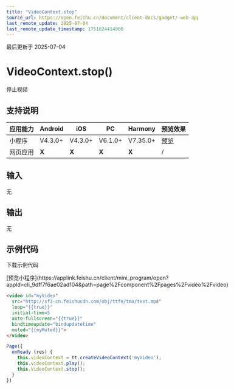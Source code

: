 ```yaml
---
title: "VideoContext.stop"
source_url: https://open.feishu.cn/document/client-docs/gadget/-web-app-api/media/video/videocontext/stop
last_remote_update: 2025-07-04
last_remote_update_timestamp: 1751624414000
---
```

最后更新于 2025-07-04

# VideoContext.stop()

停止视频

## 支持说明

应用能力 | Android | iOS | PC | Harmony | 预览效果
--- | --- | --- | --- | --- | ---
小程序 | V4.3.0+ | V4.3.0+ | V6.1.0+ | V7.35.0+ | [预览](https://applink.feishu.cn/client/mini_program/open?appId=cli_9dff7f6ae02ad104&path=page%2Fcomponent%2Fpages%2Fvideo%2Fvideo)
网页应用 | **X** | **X** | **X** | **X** | /

## 输入
无

## 输出
无

## 示例代码

<md-download-code href="https://open.feishu.cn/document/uYjL24iN/uYDM04iNwQjL2ADN" mobileDisplay="none">下载示例代码</md-download-code>

<div style="display: flex">
          [预览小程序](https://applink.feishu.cn/client/mini_program/open?appId=cli_9dff7f6ae02ad104&path=page%2Fcomponent%2Fpages%2Fvideo%2Fvideo)

</div> 

```html
<video id="myVideo"
  src="http://sf3-cn.feishucdn.com/obj/ttfe/tma/test.mp4"
  loop="{{true}}"
  initial-time=5
  auto-fullscreen="{{true}}"
  bindtimeupdate="bindupdatetime"
  muted="{{myMuted}}">
</video>
```

```js
Page({
  onReady (res) {
    this.videoContext = tt.createVideoContext('myVideo');
    this.videoContext.play();
    this.VideoContext.stop();
  }
})
```
